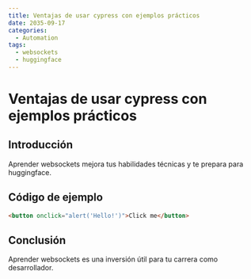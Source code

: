 ```yaml
---
title: Ventajas de usar cypress con ejemplos prácticos
date: 2035-09-17
categories:
  - Automation
tags:
  - websockets
  - huggingface
---
```


# Ventajas de usar cypress con ejemplos prácticos

## Introducción

Aprender websockets mejora tus habilidades técnicas y te prepara para huggingface.

## Código de ejemplo

```html
<button onclick="alert('Hello!')">Click me</button>
```

## Conclusión

Aprender websockets es una inversión útil para tu carrera como desarrollador.